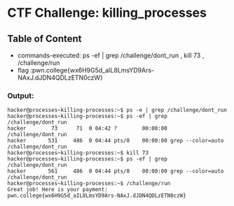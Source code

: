 # CTF Challenge: killing_processes

## Table of Content

- commands-executed: ps -ef | grep /challenge/dont_run , kill 73 ,  /challenge/run
- flag :pwn.college{wx6H9G5d_aIL8LmsYD9Ars-NAxJ.dJDN4QDLzETN0czW}


### Output:
```console
hacker@processes~killing-processes:~$ ps -e | grep /challenge/dont_run
hacker@processes~killing-processes:~$ ps -ef | grep /challenge/dont_run
hacker        73      71  0 04:42 ?        00:00:00 /challenge/dont_run
hacker       531     486  0 04:44 pts/0    00:00:00 grep --color=auto /challenge/dont_run
hacker@processes~killing-processes:~$ kill 73
hacker@processes~killing-processes:~$ ps -ef | grep /challenge/dont_run
hacker       561     486  0 04:44 pts/0    00:00:00 grep --color=auto /challenge/dont_run
hacker@processes~killing-processes:~$ /challenge/run
Great job! Here is your payment:
pwn.college{wx6H9G5d_aIL8LmsYD9Ars-NAxJ.dJDN4QDLzETN0czW}
```
